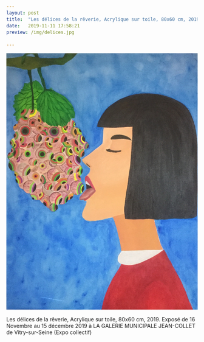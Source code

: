 ```yaml
---
layout: post
title:  "Les délices de la rêverie, Acrylique sur toile, 80x60 cm, 2019."
date:   2019-11-11 17:58:21
preview: /img/delices.jpg

---
```


![Picture 1](/img/delices.jpg) 


Les délices de la rêverie, Acrylique sur toile, 80x60 cm, 2019.
Exposé de 16 Novembre au 15 décembre 2019 à LA GALERIE MUNICIPALE
JEAN-COLLET de Vitry-sur-Seine (Expo collectif)